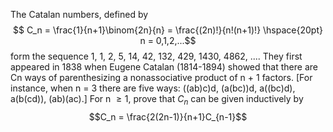 The Catalan numbers, defined by
$$ C_n = \frac{1}{n+1}\binom{2n}{n} = \frac{(2n)!}{n!(n+1)!} \hspace{20pt} n = 0,1,2,...$$
form the sequence 1, 1, 2, 5, 14, 42, 132, 429, 1430, 4862, .... They first appeared in 1838 when Eugene Catalan (1814-1894) showed that there are Cn ways of parenthesizing a nonassociative product of n + 1 factors. [For instance, when n = 3 there are five ways: ((ab)c)d, (a(bc))d, a((bc)d), a(b(cd)), (ab)(ac).] For n $\geq{1}$, prove that $C_n$ can be given inductively by
$$C_n = \frac{2(2n-1)}{n+1}C_{n-1}$$